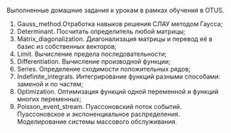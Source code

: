 Выполненные домашние задания к урокам в рамках обучения в OTUS.

1. Gauss_method.Отработка навыков решения СЛАУ методом Гаусса;
2. Determinant. Посчитать определитель любой матрицы;
3. Matrix_diagonalization. Диагонализация матрицы и перевод её в базис из собственных векторов;
4. Limit. Вычисление предела последовательности;
5. Differentiation. Вычисление производной функции;
6. Series. Определение сходимости положительных рядов;
7. Indefinite_integrals. Интегрирование функций разными способами: заменой и по частям;
8. Optimization. Оптимизация функций одной переменной и функций многих переменных;
9. Poisson_event_stream. Пуассоновский поток событий. Пуассоновское и экспоненциальное распределения. Моделирование системы массового обслуживания.
